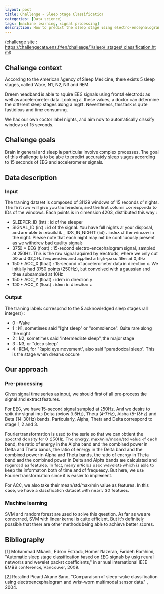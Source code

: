```yaml
---
layout: post
title: Challenge - Sleep Stage Classification
categories: [Data science]
tags: [machine learning, signal processing]
description: How to predict the sleep stage using electro-encephalogram (EEG) and accelerometer ?
---
```

(challenge site : https://challengedata.ens.fr/en/challenge/1/sleep\_stages\_classification.html)
## Challenge context
According to the American Agency of Sleep Medicine, there exists 5 sleep stages, called Wake, N1, N2, N3 and REM.

Dreem headband is able to aquire EEG signals using frontal electrods as well as accelerometer data. Looking at these values, a doctor can determine the different sleep stages along a night. Nevertheless, this task is quite fastidious and time consuming.

We had our own doctor label nights, and aim now to automatically classify windows of 15 seconds.

## Challenge goals
Brain in general and sleep in particular involve complex processes.
The goal of this challenge is to be able to predict accurately sleep stages according to 15 seconds of EEG and accelerometer signals.

## Data description
### Input
The training dataset is composed of 31129 windows of 15 seconds of nights. The first row will give you the headers, and the first column corresponds to IDs of the windows. Each points is in dimension 4203, distributed this way :

- SLEEPER_ID (int) : id of the sleeper
- SIGNAL_ID (int) : id of the signal. You have full nights at your disposal, and are able to rebuild it.
_ IDX_IN_NIGHT (int) : index of the window in the night. Please note that each night may not be continuously present as we withdrew bad quality signals
- 3750 * EEG (float) : 15-second electro-encephalogram signal, sampled at 250Hz. This is the raw signal aquired by electrods, where we only cut 50 and 62,5Hz frequencies and applied a high-pass filter at 0,4Hz
- 150 * ACC_X (float) : 15-second of accelerometer data in direction x. We initially had 3750 points (250Hz), but convolved with a gaussian and then subsampled at 10Hz
- 150 * ACC_Y (float) : idem in direction y
- 150 * ACC_Z (float) : idem in direction z

### Output
The training labels correspond to the 5 acknowledged sleep stages (all integers) :

- 0 : Wake
- 1 : N1, sometimes said "light sleep" or "somnolence". Quite rare along the night
- 2 : N2, sometimes said "intermediate sleep", the major stage
- 3 : N3, or "deep sleep"
- 4 : REM, for "Rapid eye movement", also said "paradoxical sleep". This is the stage when dreams occure

## Our approach
### Pre-processing
Given signal time series as input, we should first of all pre-process the signal and extract features. 

For EEG, we have 15-second signal sampled at 250Hz. And we desire to split the signal into Delta (below 3.5Hz), Theta (4-7Hz), Alpha (8-13Hz) and Beta (14-30Hz) bands. Particularly, Alpha, Theta and Delta correspond to stage 1, 2 and 3.

Fourier transformation is used to the serie so that we can obtient
the spectral density for 0-250Hz. The energy, max/min/mean/std value of each band, the ratio of energy in the Alpha band and the combined power in Delta and Theta bands, the ratio of energy in the Delta band and the combined power in Alpha and Theta bands, the ratio of energy in Theta band and the combined power in Delta and Alpha bands are calculated and regarded as features. In fact, many articles used wavelets which is able to keep the information both of time and of frequency. But here, we use Fourier transformation since it is easier to implement.

For ACC, we also take their mean/std/max/min value as features. In this case, we have a classfication dataset with nearly 30 features.

### Machine learning
SVM and random forest are used to solve this question. As far as we are concerned, SVM with linear kernel is quite efficient. But it's definitely possible that there are other methods being able to achieve better scores.


## Bibliography[1] Mohammad Mikaeili, Edson Estrada, Homer Nazeran, Farideh Ebrahimi, "Automatic sleep stage classification based on EEG signals by usig neural networks and wevelet packet coefficients," in annual international IEEE EMBS conference, Vancouver, 2008.
[2] Rosalind Picard Akane Sano, "Comparaison of sleep-wake classification using electroencephalogram and wrist-worn multimodal sensor data," , 2004.


